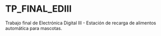 # TP_FINAL_EDIII
Trabajo final de Electrónica Digital III - Estación de recarga de alimentos automática para mascotas.
